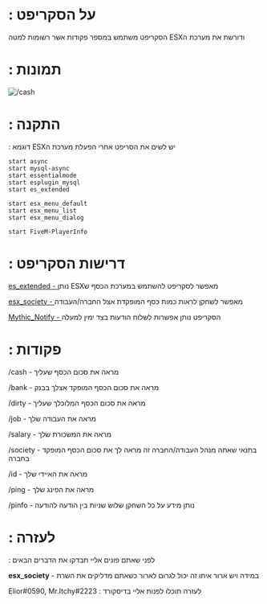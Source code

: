 # : על הסקריפט 

הסקריפט משתמש במספר פקודות אשר רשומות למטה
ESXודורשת את מערכת ה

# : תמונות

![/cash](https://i.ibb.co/Yc8fYwL/Capture.png) 

# : התקנה

 : דוגמא ESXיש לשים את הסריפט אחרי הפעלת מערכת ה

```
start async
start mysql-async
start essentialmode
start esplugin_mysql
start es_extended

start esx_menu_default
start esx_menu_list
start esx_menu_dialog

start FiveM-PlayerInfo
```

# : דרישות הסקריפט

[es_extended - ](https://github.com/esx-framework/es_extended) נותן ESXמאפשר לסקריפט להשתמש במערכת הכסף ש

[esx_society - ](https://github.com/esx-framework/esx_society) מאפשר לשחקן לראות כמות כסף המופקדת אצל החברה/העבודה

[Mythic_Notify - ](https://github.com/JayMontana36/mythic_notify) הסקריפט נותן אפשרות לשלוח הודעות בצד ימין למעלה

# : פקודות

/cash - מראה את סכום הכסף שעליך

/bank - מראה את סכום הכסף המופקד אצלך בבנק

/dirty - מראה את סכום הכסף המלוכלך שעליך

/job - מראה את העבודה שלך

/salary - מראה את המשכורת שלך

/society - בתנאי שאתה מנהל העבודה/החברה זה מראה לך את סכום הכסף המופקד בחברה

/id - מראה את האיידי שלך

/ping - מראה את הפינג שלך
            
/pinfo - נותן מידע על כל השחקן שלוש שניות בין הודעה להודעה 

# : לעזרה

: לפני שאתם פונים אליי תבדקו את הדברים הבאים

**esx_society** - במידה ויש ארור איתו זה יכול לגרום לארור כשאתם מדליקים את השרת

Elior#0590, Mr.Itchy#2223  : לעזרה תוכלו לפנות אליי בדיסקורד
